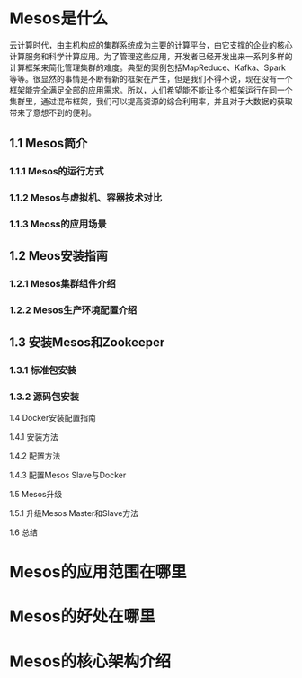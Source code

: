 # Mesos是什么

云计算时代，由主机构成的集群系统成为主要的计算平台，由它支撑的企业的核心计算服务和科学计算应用。为了管理这些应用，开发者已经开发出来一系列多样的计算框架来简化管理集群的难度。典型的案例包括MapReduce、Kafka、Spark等等。很显然的事情是不断有新的框架在产生，但是我们不得不说，现在没有一个框架能完全满足全部的应用需求。所以，人们希望能不能让多个框架运行在同一个集群里，通过混布框架，我们可以提高资源的综合利用率，并且对于大数据的获取带来了意想不到的便利。


## 1.1 Mesos简介

### 1.1.1 Mesos的运行方式


### 1.1.2 Mesos与虚拟机、容器技术对比


### 1.1.3 Meoss的应用场景


## 1.2 Meos安装指南


### 1.2.1 Mesos集群组件介绍

### 1.2.2 Mesos生产环境配置介绍



## 1.3 安装Mesos和Zookeeper

### 1.3.1 标准包安装

### 1.3.2 源码包安装

1.4 Docker安装配置指南

1.4.1 安装方法

1.4.2 配置方法

1.4.3 配置Mesos Slave与Docker

1.5 Mesos升级

1.5.1 升级Mesos Master和Slave方法

1.6 总结















# Mesos的应用范围在哪里

# Mesos的好处在哪里

# Mesos的核心架构介绍














